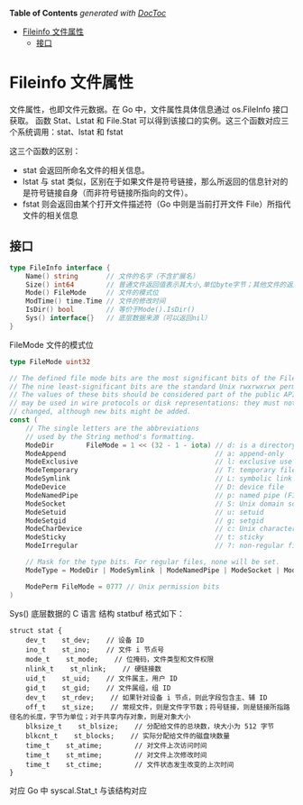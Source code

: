 <!-- START doctoc generated TOC please keep comment here to allow auto update -->
<!-- DON'T EDIT THIS SECTION, INSTEAD RE-RUN doctoc TO UPDATE -->
**Table of Contents**  *generated with [DocToc](https://github.com/thlorenz/doctoc)*

- [Fileinfo 文件属性](#fileinfo-%E6%96%87%E4%BB%B6%E5%B1%9E%E6%80%A7)
  - [接口](#%E6%8E%A5%E5%8F%A3)

<!-- END doctoc generated TOC please keep comment here to allow auto update -->

# Fileinfo 文件属性

文件属性，也即文件元数据。在 Go 中，文件属性具体信息通过 os.FileInfo 接口获取。
函数 Stat、Lstat 和 File.Stat 可以得到该接口的实例。这三个函数对应三个系统调用：stat、lstat 和 fstat


这三个函数的区别：

- stat 会返回所命名文件的相关信息。
- lstat 与 stat 类似，区别在于如果文件是符号链接，那么所返回的信息针对的是符号链接自身（而非符号链接所指向的文件）。
- fstat 则会返回由某个打开文件描述符（Go 中则是当前打开文件 File）所指代文件的相关信息

## 接口
```go
type FileInfo interface {
    Name() string       // 文件的名字（不含扩展名）
    Size() int64        // 普通文件返回值表示其大小,单位byte字节；其他文件的返回值含义各系统不同
    Mode() FileMode     // 文件的模式位
    ModTime() time.Time // 文件的修改时间
    IsDir() bool        // 等价于Mode().IsDir()
    Sys() interface{}   // 底层数据来源（可以返回nil）
}
```

FileMode 文件的模式位
```go
type FileMode uint32

// The defined file mode bits are the most significant bits of the FileMode.
// The nine least-significant bits are the standard Unix rwxrwxrwx permissions.
// The values of these bits should be considered part of the public API and
// may be used in wire protocols or disk representations: they must not be
// changed, although new bits might be added.
const (
	// The single letters are the abbreviations
	// used by the String method's formatting.
	ModeDir        FileMode = 1 << (32 - 1 - iota) // d: is a directory
	ModeAppend                                     // a: append-only
	ModeExclusive                                  // l: exclusive use
	ModeTemporary                                  // T: temporary file; Plan 9 only
	ModeSymlink                                    // L: symbolic link
	ModeDevice                                     // D: device file
	ModeNamedPipe                                  // p: named pipe (FIFO)
	ModeSocket                                     // S: Unix domain socket
	ModeSetuid                                     // u: setuid
	ModeSetgid                                     // g: setgid
	ModeCharDevice                                 // c: Unix character device, when ModeDevice is set
	ModeSticky                                     // t: sticky
	ModeIrregular                                  // ?: non-regular file; nothing else is known about this file

	// Mask for the type bits. For regular files, none will be set.
	ModeType = ModeDir | ModeSymlink | ModeNamedPipe | ModeSocket | ModeDevice | ModeCharDevice | ModeIrregular

	ModePerm FileMode = 0777 // Unix permission bits
)
```

Sys() 底层数据的 C 语言 结构 statbuf 格式如下：
```cgo
struct stat {
    dev_t    st_dev;    // 设备 ID
    ino_t    st_ino;    // 文件 i 节点号
    mode_t    st_mode;    // 位掩码，文件类型和文件权限
    nlink_t    st_nlink;    // 硬链接数
    uid_t    st_uid;    // 文件属主，用户 ID
    gid_t    st_gid;    // 文件属组，组 ID
    dev_t    st_rdev;    // 如果针对设备 i 节点，则此字段包含主、辅 ID
    off_t    st_size;    // 常规文件，则是文件字节数；符号链接，则是链接所指路径名的长度，字节为单位；对于共享内存对象，则是对象大小
    blksize_t    st_blsize;    // 分配给文件的总块数，块大小为 512 字节
    blkcnt_t    st_blocks;    // 实际分配给文件的磁盘块数量
    time_t    st_atime;        // 对文件上次访问时间
    time_t    st_mtime;        // 对文件上次修改时间
    time_t    st_ctime;        // 文件状态发生改变的上次时间
}
```
对应 Go 中 syscal.Stat_t 与该结构对应
